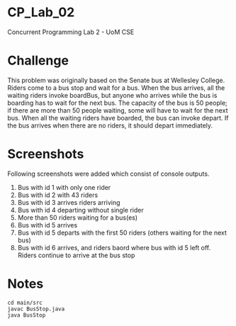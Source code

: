 # CP_Lab_02
Concurrent Programming Lab 2 - UoM CSE

# Challenge
This problem was originally based on the Senate bus at Wellesley College. Riders come to a bus 
stop and wait for a bus. When the bus arrives, all the waiting riders invoke boardBus, but anyone who
arrives while the bus is boarding has to wait for the next bus. The capacity of the bus is 50 people; if there
are more than 50 people waiting, some will have to wait for the next bus. When all the waiting riders have
boarded, the bus can invoke depart. If the bus arrives when there are no riders, it should depart immediately.

# Screenshots

Following screenshots were added which consist of console outputs.
1. Bus with id 1 with only one rider
2. Bus with id 2 with 43 riders
3. Bus with id 3 arrives riders arriving
4. Bus with id 4 departing without single rider
5. More than 50 riders waiting for a bus(es)
6. Bus with id 5 arrives
7. Bus with id 5 departs with the first 50 riders (others waiting for the next bus)
8. Bus with id 6 arrives, and riders baord where bus with id 5 left off. Riders continue to arrive at the bus stop 

# Notes
```
cd main/src
javac BusStop.java
java BusStop
```
